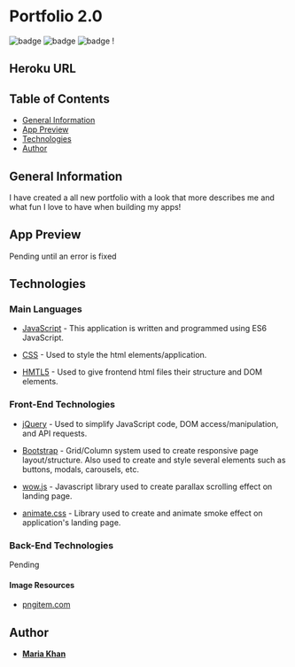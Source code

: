 # Portfolio 2.0

  ![badge](https://img.shields.io/badge/JavaScript-51%25-yellow) ![badge](https://img.shields.io/badge/HTML-32%25-red) ![badge](https://img.shields.io/badge/CSS-17%25-9cf) !

## Heroku URL


## Table of Contents
* [General Information](#general-information)
* [App Preview](#app-preview)
* [Technologies](technologies)
* [Author](#author)

## General Information
I have created a all new portfolio with a look that more describes me and what fun I love to have when building my apps!
## App Preview

Pending until an error is fixed


## Technologies

### Main Languages

* [JavaScript](https://developer.mozilla.org/en-US/docs/Web/JavaScript) - This application is written and programmed using ES6 JavaScript.

* [CSS](https://developer.mozilla.org/en-US/docs/Web/CSS) - Used to style the html elements/application.

* [HMTL5](https://developer.mozilla.org/en-US/docs/Web/HTML) - Used to give frontend html files their structure and DOM elements.

### Front-End Technologies

* [jQuery](https://jquery.com/) -  Used to simplify JavaScript code, DOM access/manipulation, and API requests.

* [Bootstrap](https://getbootstrap.com/) - Grid/Column system used to create responsive page layout/structure.  Also used to create and style several elements such as buttons, modals, carousels, etc.

* [wow.js](https://wowjs.uk/docs) - Javascript library used to create parallax scrolling effect on landing page.

* [animate.css](https://animate.style/) - Library used to create and animate smoke effect on application's landing page.


### Back-End Technologies

Pending


#### Image Resources

 * [pngitem.com](https://www.pngitem.com/)
 

## Author

* **[Maria Khan](https://github.com/MariaKhantech)**
